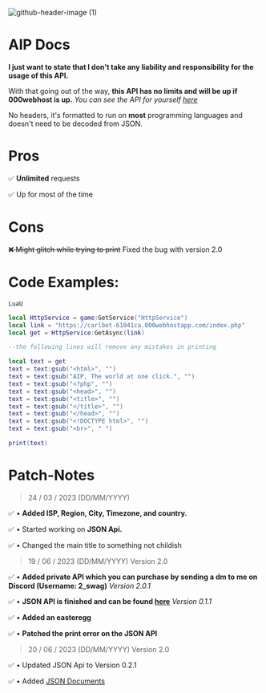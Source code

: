 ![github-header-image (1)](https://user-images.githubusercontent.com/102983952/227266392-088e5ded-bbc6-4312-9daa-cae451488a75.png)
# AIP Docs

**I just want to state that I don't take any liability and responsibility for the usage of this API.** 

With that going out of the way, **this API has no limits and will be up if 000webhost is up.** *You can see the API for yourself [here](https://carlbot-61041ca.000webhostapp.com/index2.php)*

No headers, it's formatted to run on **most** programming languages and doesn't need to be decoded from JSON.

# Pros

✅ **Unlimited** requests                              

✅ Up for most of the time

# Cons

~~❌ Might glitch while trying to print~~ Fixed the bug with version 2.0

# Code Examples:

`LuaU`

``` lua
local HttpService = game:GetService("HttpService")
local link = "https://carlbot-61041ca.000webhostapp.com/index.php"
local get = HttpService:GetAsync(link)

--the following lines will remove any mistakes in printing

local text = get
text = text:gsub("<html>", "")
text = text:gsub("AIP, The world at one click.", "")
text = text:gsub("<?php", "")
text = text:gsub("<head>", "")
text = text:gsub("<title>", "")
text = text:gsub("</title>", "")
text = text:gsub("</head>", "")
text = text:gsub("<!DOCTYPE html>", "")
text = text:gsub("<br>", " ")

print(text)
```

# Patch-Notes

> 24 / 03 / 2023 (DD/MM/YYYY)

✅ • **Added ISP, Region, City, Timezone, and country.**

✅ • Started working on **JSON Api.**

✅ • Changed the main title to something not childish

> 19 / 06 / 2023 (DD/MM/YYYY) Version 2.0

✅ • **Added private API which you can purchase by sending a dm to me on Discord (Username: 2_swag)** *Version 2.0.1*

✅ • **JSON API is finished and can be found [here](https://carlbot-61041ca.000webhostapp.com/index3.php)** *Version 0.1.1*

✅ • **Added an easteregg**

✅ • **Patched the print error on the JSON API** 


> 20 / 06 / 2023 (DD/MM/YYYY) Version 2.0

✅ • Updated JSON Api to Version 0.2.1

✅ • Added [JSON Documents](https://github.com/mrplayzorro/AIP/blob/main/JSONDocs.md)
